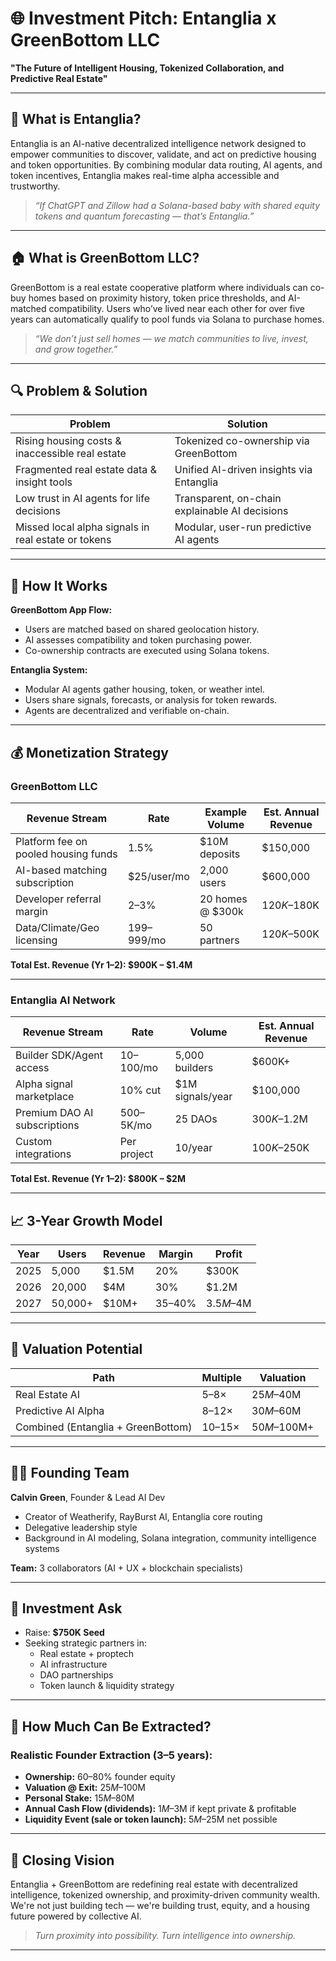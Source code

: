 # 🌐 Investment Pitch: Entanglia x GreenBottom LLC  
**"The Future of Intelligent Housing, Tokenized Collaboration, and Predictive Real Estate"**

---

## 🧠 What is Entanglia?
Entanglia is an AI-native decentralized intelligence network designed to empower communities to discover, validate, and act on predictive housing and token opportunities. By combining modular data routing, AI agents, and token incentives, Entanglia makes real-time alpha accessible and trustworthy.

> _“If ChatGPT and Zillow had a Solana-based baby with shared equity tokens and quantum forecasting — that’s Entanglia.”_

---

## 🏠 What is GreenBottom LLC?
GreenBottom is a real estate cooperative platform where individuals can co-buy homes based on proximity history, token price thresholds, and AI-matched compatibility. Users who’ve lived near each other for over five years can automatically qualify to pool funds via Solana to purchase homes.

> _“We don’t just sell homes — we match communities to live, invest, and grow together.”_

---

## 🔍 Problem & Solution

| Problem | Solution |
|--------|----------|
| Rising housing costs & inaccessible real estate | Tokenized co-ownership via GreenBottom |
| Fragmented real estate data & insight tools | Unified AI-driven insights via Entanglia |
| Low trust in AI agents for life decisions | Transparent, on-chain explainable AI decisions |
| Missed local alpha signals in real estate or tokens | Modular, user-run predictive AI agents |

---

## 🚀 How It Works

**GreenBottom App Flow:**
- Users are matched based on shared geolocation history.
- AI assesses compatibility and token purchasing power.
- Co-ownership contracts are executed using Solana tokens.

**Entanglia System:**
- Modular AI agents gather housing, token, or weather intel.
- Users share signals, forecasts, or analysis for token rewards.
- Agents are decentralized and verifiable on-chain.

---

## 💰 Monetization Strategy

### GreenBottom LLC

| Revenue Stream | Rate | Example Volume | Est. Annual Revenue |
|----------------|------|----------------|----------------------|
| Platform fee on pooled housing funds | 1.5% | $10M deposits | $150,000 |
| AI-based matching subscription | $25/user/mo | 2,000 users | $600,000 |
| Developer referral margin | 2–3% | 20 homes @ $300k | $120K–$180K |
| Data/Climate/Geo licensing | $199–$999/mo | 50 partners | $120K–$500K |

**Total Est. Revenue (Yr 1–2): $900K – $1.4M**

---

### Entanglia AI Network

| Revenue Stream | Rate | Volume | Est. Annual Revenue |
|----------------|------|--------|----------------------|
| Builder SDK/Agent access | $10–$100/mo | 5,000 builders | $600K+ |
| Alpha signal marketplace | 10% cut | $1M signals/year | $100,000 |
| Premium DAO AI subscriptions | $500–$5K/mo | 25 DAOs | $300K–$1.2M |
| Custom integrations | Per project | 10/year | $100K–$250K |

**Total Est. Revenue (Yr 1–2): $800K – $2M**

---

## 📈 3-Year Growth Model

| Year | Users | Revenue | Margin | Profit |
|------|-------|---------|--------|--------|
| 2025 | 5,000 | $1.5M | 20% | $300K |
| 2026 | 20,000 | $4M | 30% | $1.2M |
| 2027 | 50,000+ | $10M+ | 35–40% | $3.5M–$4M |

---

## 💎 Valuation Potential

| Path | Multiple | Valuation |
|------|----------|-----------|
| Real Estate AI | 5–8× | $25M–$40M |
| Predictive AI Alpha | 8–12× | $30M–$60M |
| Combined (Entanglia + GreenBottom) | 10–15× | $50M–$100M+ |

---

## 🧑‍💼 Founding Team

**Calvin Green**, Founder & Lead AI Dev  
- Creator of Weatherify, RayBurst AI, Entanglia core routing
- Delegative leadership style
- Background in AI modeling, Solana integration, community intelligence systems

**Team:** 3 collaborators (AI + UX + blockchain specialists)

---

## 💸 Investment Ask

- Raise: **$750K Seed**
- Seeking strategic partners in:
  - Real estate + proptech
  - AI infrastructure
  - DAO partnerships
  - Token launch & liquidity strategy

---

## 🧮 How Much Can Be Extracted?

### Realistic Founder Extraction (3–5 years):

- **Ownership:** 60–80% founder equity
- **Valuation @ Exit:** $25M–$100M
- **Personal Stake:** $15M–$80M
- **Annual Cash Flow (dividends):** $1M–$3M if kept private & profitable
- **Liquidity Event (sale or token launch):** $5M–$25M net possible

---

## 🌱 Closing Vision

Entanglia + GreenBottom are redefining real estate with decentralized intelligence, tokenized ownership, and proximity-driven community wealth. We're not just building tech — we're building trust, equity, and a housing future powered by collective AI.

> _Turn proximity into possibility. Turn intelligence into ownership._

---

